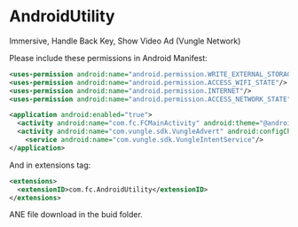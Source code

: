 AndroidUtility
==============

Immersive, Handle Back Key, Show Video Ad (Vungle Network)


Please include these permissions in Android Manifest:
```xml
<uses-permission android:name="android.permission.WRITE_EXTERNAL_STORAGE"/>			
<uses-permission android:name="android.permission.ACCESS_WIFI_STATE"/>			
<uses-permission android:name="android.permission.INTERNET"/>
<uses-permission android:name="android.permission.ACCESS_NETWORK_STATE"/>

<application android:enabled="true">				
  <activity android:name="com.fc.FCMainActivity" android:theme="@android:style/Theme.Translucent.NoTitleBar.Fullscreen" />
  <activity android:name="com.vungle.sdk.VungleAdvert" android:configChanges="keyboardHidden|orientation|screenSize" android:theme="@android:style/Theme.NoTitleBar.Fullscreen" />
	<service android:name="com.vungle.sdk.VungleIntentService"/>
</application>
```
And in extensions tag:
```xml
<extensions>        
  <extensionID>com.fc.AndroidUtility</extensionID>
</extensions>
```
ANE file download in the buid folder.
